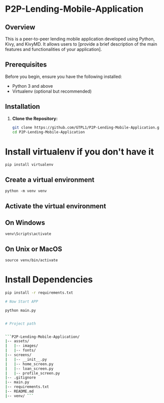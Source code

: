 # P2P-Lending-Mobile-Application

## Overview

This is a peer-to-peer lending mobile application developed using Python, Kivy, and KivyMD. It allows users to [provide a brief description of the main features and functionalities of your application].

## Prerequisites

Before you begin, ensure you have the following installed:

- Python 3 and above 
- Virtualenv (optional but recommended)

## Installation

1. **Clone the Repository:**

   ```bash
   git clone https://github.com/GTPL1/P2P-Lending-Mobile-Application.git
   cd P2P-Lending-Mobile-Application

# Install virtualenv if you don't have it

```pip install virtualenv```

## Create a virtual environment


```python -m venv venv```

## Activate the virtual environment

## On Windows

```venv\Scripts\activate```

## On Unix or MacOS

```source venv/bin/activate```

 


# Install Dependencies

```bash
pip install -r requirements.txt

# Now Start APP

python main.py


# Project path


```P2P-Lending-Mobile-Application/
|-- assets/
|   |-- images/
|   |-- fonts/
|-- screens/
|   |-- __init__.py
|   |-- home_screen.py
|   |-- loan_screen.py
|   |-- profile_screen.py
|-- .gitignore
|-- main.py
|-- requirements.txt
|-- README.md
|-- venv/ ```